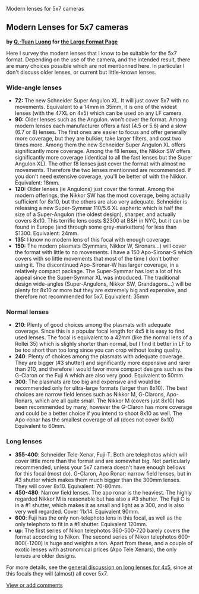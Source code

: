 Modern lenses for 5x7 cameras

Modern Lenses for 5x7 cameras
-----------------------------

**by [Q.-Tuan Luong](http://www.terragalleria.com/) for [the Large
Format Page](.)**

Here I survey the modern lenses that I know to be suitable for the 5x7
format. Depending on the use of the camera, and the intended result,
there are many choices possible which are not mentionned here. In
particular I don't discuss older lenses, or current but little-known
lenses.

### Wide-angle lenses

-   **72:** The new Schneider Super Angulon XL. It will just cover 5x7
    with no movements. Equivalent to a 14mm in 35mm, it is one of the
    widest lenses (with the 47XL on 4x5) which can be used on any LF
    camera.
-   **90:** Older lenses such as the Angulon. won't cover the format.
    Among modern lenses each manufacturer offers a fast (4.5 or 5.6) and
    a slow (6.7 or 8) lenses. The first ones are easier to focus and
    offer generally more coverage, but they are bulkier, take larger
    filters, and cost two times more. Among them the new Schneider Super
    Angulon XL offers significantly more coverage. Among the f8 lenses,
    the Nikkor SW offers significantly more coverage (identical to all
    the fast lenses but the Super Angulon XL). The other f8 lenses just
    cover the format with almost no movements. Therefore the two lenses
    mentionned are recommended. If you don't need extensive coverage,
    you'll be better of with the Nikkor. Equivalent: 18mm.
-   **120:** Older lenses (ie Angulons) just cover the format. Among the
    modern offerings, the Nikkor SW has the most coverage, being
    actually sufficient for 8x10, but the others are also very adequate.
    Schneider is releasing a new Super-Symmar 110/5.6 XL aspheric which
    is half the size of a Super-Angulon (the oldest design), sharper,
    and actually covers 8x10. This terrific lens costs \$2300 at B&H in
    NYC, but it can be found in Europe (and through some
    grey-marketters) for less than \$1300. Equivalent: 24mm.
-   **135:** I know no modern lens of this focal with enough coverage.
-   **150:** The modern plasmats (Symmars, Nikkor W, Sironars...) will
    cover the format with little to no movements. I have a 150
    Apo-Sironar-S which covers with so little movements that most of the
    time I don't bother using it. The discontinued Apo-Sironar-W has
    larger coverage, in a relatively compact package. The Super-Symmar
    has lost a lot of his appeal since the Super-Symmar XL was
    introduced. The traditional design wide-angles (Super-Angulons,
    Nikkor SW, Grandagons...) will be plenty for 8x10 or more but they
    are extremely big and expensive, and therefore not recommended for
    5x7. Equivalent: 35mm

### Normal lenses

-   **210**: Plenty of good choices among the plasmats with adequate
    coverage. Since this is a popular focal length for 4x5 it is easy to
    find used lenses. The focal is equivalent to a 42mm (like the normal
    lens of a Rollei 35) which is slighly shorter than normal, but I
    find it better in LF to be too short than too long since you can
    crop without losing quality.
-   **240**: Plenty of choices among the plasmats with adequate
    coverage. They are bigger (\#3 shutter) and significantly more
    expensive and rarer than 210, and therefore I would favor more
    compact designs such as the G-Claron or the Fuji A which are also
    very good. Equivalent to 50mm.
-   **300**: The plasmats are too big and expensive and would be
    recommended only for ultra-large formats (larger than 8x10). The
    best choices are narrow field lenses such as Nikkor M, G-Clarons,
    Apo-Ronars, which are all quite small. The Nikkor M (covers just
    8x10) has been recommended by many, however the G-Claron has more
    coverage and could be a better choice if you intend to shoot 8x10 as
    well. The Apo-ronar has the smallest coverage of all (does not cover
    8x10) Equivalent to 60mm.

### Long lenses

-   **355-400**: Schneider Tele-Xenar, Fuji-T. Both are telephotos which
    will cover little more than the format and are somewhat big. Not
    particularly recommended, unless your 5x7 camera doesn't have enough
    bellows for this focal (most do). G-Claron, Apo Ronar: narrow field
    lenses, but in \#3 shutter which makes them much bigger than the
    300mm lenses. They will cover 8x10. Equivalent: 70-80mm.
-   **450-480**: Narrow field lenses. The apo ronar is the heaviest. The
    highly regarded Nikkor M is reasonable but has also a \#3 shutter.
    The Fuji C is in a \#1 shutter, which makes it as small and light as
    a 300, and is also very well regarded. Cover 11x14. Equivalent 90mm.
-   **600**: Fuji has the only non-telephoto lens in this focal, as well
    as the only telephoto to fit in a \#1 shutter. Equivalent 120mm.
-   **up**: The first series of Nikon telephotos 360-500-720 barely
    covers the format according to Nikon. The second series of Nikon
    telephotos 600-800(-1200) is huge and weights a ton. Apart from
    these, and a couple of exotic lenses with astronomical prices (Apo
    Tele Xenars), the only lenses are older designs.

For more details, see the [general discussion on long lenses for
4x5](lenses-long.html), since at this focals they will (almost) all
cover 5x7.

[View or add
comments](http://www.greenspun.com/com/qtluong/photography/lf/lenses5x7.html)


